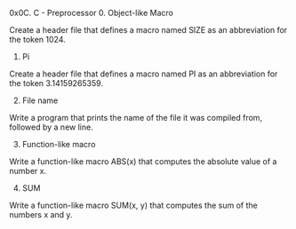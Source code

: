 0x0C. C - Preprocessor
0. Object-like Macro 

Create a header file that defines a macro named SIZE as an abbreviation for the token 1024.

1. Pi 

Create a header file that defines a macro named PI as an abbreviation for the token 3.14159265359.

2. File name

Write a program that prints the name of the file it was compiled from, followed by a new line.

3. Function-like macro 

Write a function-like macro ABS(x) that computes the absolute value of a number x.

4. SUM

Write a function-like macro SUM(x, y) that computes the sum of the numbers x and y.